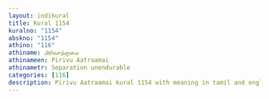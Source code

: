 ```yaml
---
layout: indikural
title: Kural 1154
kuralno: "1154"
abskno: "1154"
athino: "116"
athiname: பிரிவாற்றாமை
athinameen: Pirivu Aatraamai
athinametr: Separation unendurable
categories: [116]
description: Pirivu Aatraamai kural 1154 with meaning in tamil and english 
---
```


